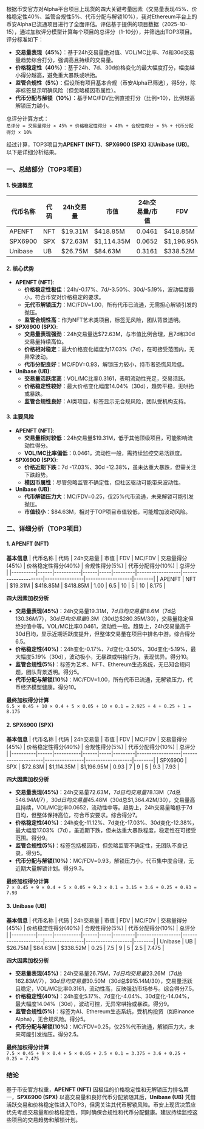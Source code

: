 根据币安官方对Alpha平台项目上现货的四大关键考量因素（交易量表现45%、价格稳定性40%、监管合规性5%、代币分配与解锁10%），我对Ethereum平台上的币安Alpha已流通项目进行了全面评估。评估基于提供的项目数据（2025-10-15），通过加权评分模型计算每个项目的总评分（1-10分），并筛选出TOP3项目。评分标准如下：
- **交易量表现（45%）**：基于24h交易量绝对值、VOL/MC比率、7d和30d交易量趋势综合打分，强调高且持续的交易量。
- **价格稳定性（40%）**：基于24h、7d、30d价格变化的最大幅度打分，幅度越小得分越高，避免重大暴跌或哄抬。
- **监管合规性（5%）**：假设所有项目基本合规（币安Alpha已筛选），得5分，除非标签显示明确风险（但忽略模因币属性）。
- **代币分配与解锁（10%）**：基于MC/FDV比例直接打分（比例×10），比例越高解锁压力越小。

总评分计算方式：  
`总评分 = 交易量得分 × 45% + 价格稳定性得分 × 40% + 合规性得分 × 5% + 代币分配得分 × 10%`

经过计算，TOP3项目为**APENFT (NFT)**、**SPX6900 (SPX)** 和**Unibase (UB)**。以下是详细分析结果。

### 一、总结部分（TOP3项目）

#### 1. 快速概览
| 代币名称 | 代码 | 24h交易量 | 市值 | 24h交易量/市值 | FDV | MC/FDV | 总评分(1-10分) |
|----------|------|-----------|------|----------------|-----|---------|----------------|
| APENFT | NFT | $19.31M | $418.85M | 0.0461 | $418.85M | 1.00 | 8.175 |
| SPX6900 | SPX | $72.63M | $1,114.35M | 0.0652 | $1,196.95M | 0.93 | 7.93 |
| Unibase | UB | $26.75M | $84.63M | 0.3161 | $338.52M | 0.25 | 7.475 |

#### 2. 核心优势
- **APENFT (NFT)**:
  - **价格稳定性极佳**：24h/-0.17%、7d/-3.50%、30d/-5.19%，波动幅度最小，符合币安对价格稳定的要求。
  - **无代币解锁压力**：MC/FDV=1.00，所有代币已流通，无需担心解锁引发的抛压。
  - **监管合规性高**：作为NFT艺术类项目，标签无风险，团队背景透明。
- **SPX6900 (SPX)**:
  - **交易量表现强劲**：24h交易量达$72.63M，与市值比例合理，且7d和30d交易量持续高位。
  - **价格相对稳定**：最大价格变化幅度为17.03%（7d），在可接受范围内，无异常波动。
  - **代币分配良好**：MC/FDV=0.93，解锁压力较小，持币者恐慌风险低。
- **Unibase (UB)**:
  - **交易量活跃度高**：VOL/MC比率0.3161，表明流动性充足，交易活跃。
  - **价格稳定性较好**：最大价格变化幅度14.04%（30d），趋势平稳，无哄抬或暴跌。
  - **监管合规性良好**：AI类项目，标签显示无合规风险，团队受机构支持。

#### 3. 主要风险
- **APENFT (NFT)**:
  - **交易量相对较低**：24h交易量$19.31M，低于其他顶级项目，可能影响流动性得分。
  - **VOL/MC比率偏低**：0.0461，流动性一般，需持续监控交易活跃度。
- **SPX6900 (SPX)**:
  - **价格近期下跌**：7d -17.03%、30d -12.38%，虽未达重大暴跌，但需关注下跌趋势。
  - **模因币属性**：尽管忽略监管不确定性，但社区驱动可能带来波动性。
- **Unibase (UB)**:
  - **代币解锁压力大**：MC/FDV=0.25，仅25%代币流通，未来解锁可能引发抛压。
  - **市值较小**：$84.63M，相对于TOP项目市值较低，可能增加波动风险。

### 二、详细分析（TOP3项目）

#### 1. APENFT (NFT)
**基本信息**
| 代币名称 | 代码 | 24h交易量 | 市值 | FDV | MC/FDV | 交易量得分(45%) | 价格稳定性得分(40%) | 合规性得分(5%) | 代币分配得分(10%) | 总评分 |
|----------|------|-----------|------|-----|---------|------------------|---------------------|----------------|-------------------|--------|
| APENFT | NFT | $19.31M | $418.85M | $418.85M | 1.00 | 6.5 | 10 | 5 | 10 | 8.175 |

**四大因素加权分析**
- **交易量表现(45%)**：24h交易量$19.31M，7d日均交易量$18.6M（7d总$130.36M/7），30d日均交易量$9.3M（30d总$280.35M/30），交易量稳定但绝对值中等。VOL/MC比率0.0461，流动性一般。趋势上，24h交易量高于30d日均，显示近期活跃度提升，但整体交易量在项目中排名中游。综合得分6.5。
- **价格稳定性(40%)**：24h变化-0.17%、7d变化-3.50%、30d变化-5.19%，最大幅度5.19%（30d），波动极小，无暴跌或哄抬行为，表现优异。得分10。
- **监管合规性(5%)**：标签为艺术、NFT、Ethereum生态系统，无已知合规问题，团队背景透明。得分5。
- **代币分配与解锁(10%)**：MC/FDV=1.00，所有代币已流通，无解锁压力，代币经济模型健康。得分10。

**最终加权得分计算**  
`6.5 × 0.45 + 10 × 0.4 + 5 × 0.05 + 10 × 0.1 = 2.925 + 4 + 0.25 + 1 = 8.175`

#### 2. SPX6900 (SPX)
**基本信息**
| 代币名称 | 代码 | 24h交易量 | 市值 | FDV | MC/FDV | 交易量得分(45%) | 价格稳定性得分(40%) | 合规性得分(5%) | 代币分配得分(10%) | 总评分 |
|----------|------|-----------|------|-----|---------|------------------|---------------------|----------------|-------------------|--------|
| SPX6900 | SPX | $72.63M | $1,114.35M | $1,196.95M | 0.93 | 7 | 9 | 5 | 9.3 | 7.93 |

**四大因素加权分析**
- **交易量表现(45%)**：24h交易量$72.63M，7d日均交易量$78.13M（7d总$546.94M/7），30d日均交易量$45.48M（30d总$1,364.42M/30），交易量高且持续，VOL/MC比率0.0652，流动性中等。趋势上，24h交易量略低于7d日均，但整体保持高位，符合币安要求。综合得分7。
- **价格稳定性(40%)**：24h变化-11.12%、7d变化-17.03%、30d变化-12.38%，最大幅度17.03%（7d），虽近期下跌，但未达重大暴跌程度，稳定性在可接受范围。得分9。
- **监管合规性(5%)**：标签包括模因币，但忽略监管不确定性，无团队不良记录，得分5。
- **代币分配与解锁(10%)**：MC/FDV=0.93，解锁压力小，代币集中度合理，无近期大量解锁计划。得分9.3。

**最终加权得分计算**  
`7 × 0.45 + 9 × 0.4 + 5 × 0.05 + 9.3 × 0.1 = 3.15 + 3.6 + 0.25 + 0.93 = 7.93`

#### 3. Unibase (UB)
**基本信息**
| 代币名称 | 代码 | 24h交易量 | 市值 | FDV | MC/FDV | 交易量得分(45%) | 价格稳定性得分(40%) | 合规性得分(5%) | 代币分配得分(10%) | 总评分 |
|----------|------|-----------|------|-----|---------|------------------|---------------------|----------------|-------------------|--------|
| Unibase | UB | $26.75M | $84.63M | $338.52M | 0.25 | 7.5 | 9 | 5 | 2.5 | 7.475 |

**四大因素加权分析**
- **交易量表现(45%)**：24h交易量$26.75M，7d日均交易量$23.26M（7d总$162.83M/7），30d日均交易量$30.50M（30d总$915.14M/30），交易量活跃且稳定，VOL/MC比率0.3161，流动性高，反映强劲市场参与。综合得分7.5。
- **价格稳定性(40%)**：24h变化5.17%、7d变化-4.04%、30d变化-14.04%，最大幅度14.04%（30d），波动可控，无异常哄抬或暴跌。得分9。
- **监管合规性(5%)**：标签为AI、Ethereum生态系统，受机构投资（如Binance Alpha），无合规风险。得分5。
- **代币分配与解锁(10%)**：MC/FDV=0.25，仅25%代币流通，解锁压力大，未来可能引发抛压。得分2.5。

**最终加权得分计算**  
`7.5 × 0.45 + 9 × 0.4 + 5 × 0.05 + 2.5 × 0.1 = 3.375 + 3.6 + 0.25 + 0.25 = 7.475`

### 结论
基于币安官方权重，**APENFT (NFT)** 因极佳的价格稳定性和无解锁压力排名第一，**SPX6900 (SPX)** 以高交易量和良好代币分配紧随其后，**Unibase (UB)** 凭借活跃交易和价格稳定性进入TOP3，但需关注其代币解锁风险。币安上现货决策应优先考虑交易量和价格稳定性，同时确保合规性和代币分配健康。建议持续监控这些项目的交易趋势和解锁计划。